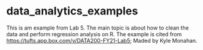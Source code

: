 # data_analytics_examples

This is am example from Lab 5.
The main topic is about how to clean the data and perform regression analysis on R.
The example is cited from https://tufts.app.box.com/v/DATA200-FY21-Lab5; Maded by Kyle Monahan.
